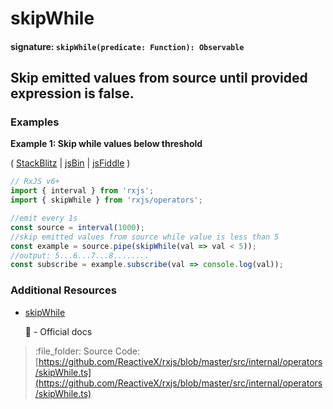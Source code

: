 # skipWhile

#### signature: `skipWhile(predicate: Function): Observable`

## Skip emitted values from source until provided expression is false.

### Examples

**Example 1: Skip while values below threshold**

\( [StackBlitz](https://stackblitz.com/edit/typescript-p5kapz?file=index.ts&devtoolsheight=100) \| [jsBin](http://jsbin.com/bemikuleya/edit?js,console) \| [jsFiddle](https://jsfiddle.net/btroncone/3ymfxb09/) \)

```javascript
// RxJS v6+
import { interval } from 'rxjs';
import { skipWhile } from 'rxjs/operators';

//emit every 1s
const source = interval(1000);
//skip emitted values from source while value is less than 5
const example = source.pipe(skipWhile(val => val < 5));
//output: 5...6...7...8........
const subscribe = example.subscribe(val => console.log(val));
```

### Additional Resources

* [skipWhile](https://rxjs.dev/api/operators/skipWhile)

  :newspaper: - Official docs

> :file\_folder: Source Code: [https://github.com/ReactiveX/rxjs/blob/master/src/internal/operators/skipWhile.ts](https://github.com/ReactiveX/rxjs/blob/master/src/internal/operators/skipWhile.ts)

